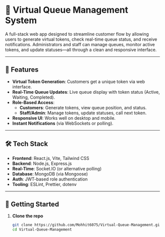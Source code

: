 # 🚦 Virtual Queue Management System

A full-stack web app designed to streamline customer flow by allowing users to generate virtual tokens, check real-time queue status, and receive notifications. Administrators and staff can manage queues, monitor active tokens, and update statuses—all through a clean and responsive interface.

---

## 🎯 Features

- **Virtual Token Generation**: Customers get a unique token via web interface.
- **Real-Time Queue Updates**: Live queue display with token status (Active, Waiting, Completed).
- **Role-Based Access**:
  - **Customers**: Generate tokens, view queue position, and status.
  - **Staff/Admin**: Manage tokens, update statuses, call next token.
- **Responsive UI**: Works well on desktop and mobile.
- **Instant Notifications** (via WebSockets or polling).

---

## 🛠️ Tech Stack

- **Frontend**: React.js, Vite, Tailwind CSS
- **Backend**: Node.js, Express.js
- **Real-Time**: Socket.IO (or alternative polling)
- **Database**: MongoDB (via Mongoose)
- **Auth**: JWT-based role authentication  
- **Tooling**: ESLint, Prettier, dotenv

---

## 🚀 Getting Started

1. **Clone the repo**  
   ```bash
   git clone https://github.com/Mohhit6075/Virtual-Queue-Management.git
   cd Virtual-Queue-Management
